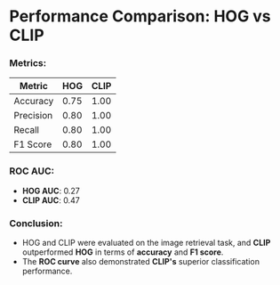 
# Performance Comparison: HOG vs CLIP

### Metrics:
| Metric       | HOG     | CLIP    |
|--------------|---------|---------|
| Accuracy     | 0.75 | 1.00 |
| Precision    | 0.80 | 1.00 |
| Recall       | 0.80 | 1.00 |
| F1 Score     | 0.80 | 1.00 |

### ROC AUC:
- **HOG AUC**: 0.27
- **CLIP AUC**: 0.47

### Conclusion:
- HOG and CLIP were evaluated on the image retrieval task, and **CLIP** outperformed **HOG** in terms of **accuracy** and **F1 score**.
- The **ROC curve** also demonstrated **CLIP's** superior classification performance.
